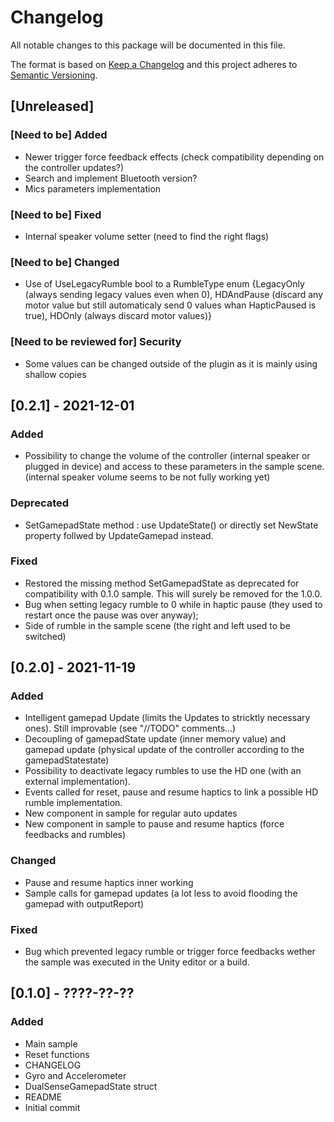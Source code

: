 # Changelog
All notable changes to this package will be documented in this file.

The format is based on [Keep a Changelog](http://keepachangelog.com/en/1.0.0/)
and this project adheres to [Semantic Versioning](http://semver.org/spec/v2.0.0.html).

## [Unreleased]

### [Need to be] Added
- Newer trigger force feedback effects (check compatibility depending on the controller updates?)
- Search and implement Bluetooth version?
- Mics parameters implementation

### [Need to be] Fixed
- Internal speaker volume setter (need to find the right flags)

### [Need to be] Changed
- Use of UseLegacyRumble bool to a RumbleType enum {LegacyOnly (always sending legacy values even when 0), HDAndPause (discard any motor value but still automaticaly send 0 values whan HapticPaused is true), HDOnly (always discard motor values)}

### [Need to be reviewed for] Security
- Some values can be changed outside of the plugin as it is mainly using shallow copies



## [0.2.1] - 2021-12-01

### Added
- Possibility to change the volume of the controller (internal speaker or plugged in device) and access to these parameters in the sample scene. (internal speaker volume seems to be not fully working yet)

### Deprecated
- SetGamepadState method : use UpdateState() or directly set NewState property follwed by UpdateGamepad instead.

### Fixed
- Restored the missing method SetGamepadState as deprecated for compatibility with 0.1.0 sample. This will surely be removed for the 1.0.0.
- Bug when setting legacy rumble to 0 while in haptic pause (they used to restart once the pause was over anyway);
- Side of rumble in the sample scene (the right and left used to be switched) 


## [0.2.0] - 2021-11-19

### Added
- Intelligent gamepad Update (limits the Updates to stricktly necessary ones). Still improvable (see "//TODO" comments...)
- Decoupling of gamepadState update (inner memory value) and gamepad update (physical update of the controller according to the gamepadStatestate)
- Possibility to deactivate legacy rumbles to use the HD one (with an external implementation).
- Events called for reset, pause and resume haptics to link a possible HD rumble implementation.
- New component in sample for regular auto updates
- New component in sample to pause and resume haptics (force feedbacks and rumbles)

### Changed
- Pause and resume haptics inner working
- Sample calls for gamepad updates (a lot less to avoid flooding the gamepad with outputReport)

### Fixed
- Bug which prevented legacy rumble or trigger force feedbacks wether the sample was executed in the Unity editor or a build.


## [0.1.0] - ????-??-??

### Added
- Main sample
- Reset functions
- CHANGELOG
- Gyro and Accelerometer
- DualSenseGamepadState struct
- README
- Initial commit

